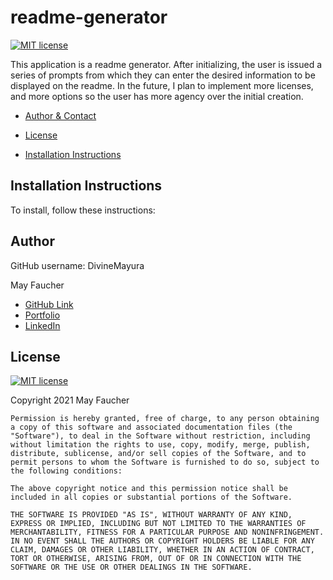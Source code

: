 # readme-generator
  [![MIT license](https://img.shields.io/badge/License-MIT-blue.svg)](https://lbesson.mit-license.org/)

  This application is a readme generator. After initializing, the user is issued a series of prompts from which they can enter the desired information to be displayed on the readme. In the future, I plan to implement more licenses, and more options so the user has more agency over the initial creation.


* [Author & Contact](#author-&-contact)
* [License](#license)
  
* [Installation Instructions](#installation-instructions)
      
## Installation Instructions
      
To install, follow these instructions:

## Author 
  GitHub username: DivineMayura
  

  May Faucher


  - [GitHub Link](https://github.com/DivineMayura)
  - [Portfolio](https://divinemayura.github.io/portfolio-2/)
  - [LinkedIn](https://www.linkedin.com/in/mayfaucher/)


## License
  [![MIT license](https://img.shields.io/badge/License-MIT-blue.svg)](https://lbesson.mit-license.org/)
  
Copyright 2021 May Faucher

    Permission is hereby granted, free of charge, to any person obtaining a copy of this software and associated documentation files (the "Software"), to deal in the Software without restriction, including without limitation the rights to use, copy, modify, merge, publish, distribute, sublicense, and/or sell copies of the Software, and to permit persons to whom the Software is furnished to do so, subject to the following conditions:
    
    The above copyright notice and this permission notice shall be included in all copies or substantial portions of the Software.
    
    THE SOFTWARE IS PROVIDED "AS IS", WITHOUT WARRANTY OF ANY KIND, EXPRESS OR IMPLIED, INCLUDING BUT NOT LIMITED TO THE WARRANTIES OF MERCHANTABILITY, FITNESS FOR A PARTICULAR PURPOSE AND NONINFRINGEMENT. IN NO EVENT SHALL THE AUTHORS OR COPYRIGHT HOLDERS BE LIABLE FOR ANY CLAIM, DAMAGES OR OTHER LIABILITY, WHETHER IN AN ACTION OF CONTRACT, TORT OR OTHERWISE, ARISING FROM, OUT OF OR IN CONNECTION WITH THE SOFTWARE OR THE USE OR OTHER DEALINGS IN THE SOFTWARE.

